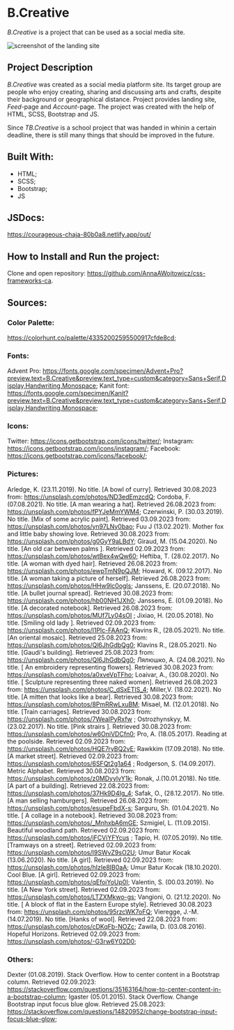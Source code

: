 # B.Creative

_B.Creative_ is a project that can be used as a social media site.

![screenshot of the landing site](pics/b.creative.png)

## Project Description

_B.Creative_ was created as a social media platform site. Its target group are people who enjoy creating, sharing and discussing arts and crafts, despite their background or geographical distance.
Project provides landing site, _Feed_-page and _Account_-page.
The project was created with the help of HTML, SCSS, Bootstrap and JS.

Since _TB.Creative_ is a school project that was handed in whinin a certain deadline, there is still many things that should be improved in the future.

## Built With:

- HTML;
- SCSS;
- Bootstrap;
- JS

## JSDocs:

https://courageous-chaja-80b0a8.netlify.app/out/

## How to Install and Run the project:

Clone and open repository: https://github.com/AnnaAWojtowicz/css-frameworks-ca.

## Sources:

### Color Palette:

https://colorhunt.co/palette/43352002595500917cfde8cd;

### Fonts:

Advent Pro: https://fonts.google.com/specimen/Advent+Pro?preview.text=B.Creative&preview.text_type=custom&category=Sans+Serif,Display,Handwriting,Monospace;
Kanit font: https://fonts.google.com/specimen/Kanit?preview.text=B.Creative&preview.text_type=custom&category=Sans+Serif,Display,Handwriting,Monospace;

### Icons:

Twitter: https://icons.getbootstrap.com/icons/twitter/;
Instagram: https://icons.getbootstrap.com/icons/instagram/;
Facebook: https://icons.getbootstrap.com/icons/facebook/;

### Pictures:

Arledge, K. (23.11.2019). No title. [A bowl of curry]. Retrieved 30.08.2023 from: https://unsplash.com/photos/ND3edEmzcdQ;
Cordoba, F. (07.08.2021). No title. [A man wearing a hat]. Retrieved 26.08.2023 from: https://unsplash.com/photos/fPYJeMmYWM4;
Czerwinski, P. (30.03.2019). No title. [Mix of some acrylic paint]. Retrieved 03.09.2023 from: https://unsplash.com/photos/yn97LNy0bao;
Fuu J (13.02.2021). Mother fox and little baby showing love. Retrieved 30.08.2023 from: https://unsplash.com/photos/g0GyY9aLBdY;
Giraud, M. (15.04.2020). No title. [An old car between palms ]. Retrieved 02.09.2023 from: https://unsplash.com/photos/wtBex4wQw60;
Heftiba, T. (28.02.2017). No title. [A woman with dyed hair]. Retrieved 26.08.2023 from: https://unsplash.com/photos/ewpTmN9pQJM;
Howard, K. (09.12.2017). No title. [A woman taking a picture of herself]. Retrieved 26.08.2023 from: https://unsplash.com/photos/HHw9lc0ogIs;
Janssens, E. (20.07.2018). No title. [A bullet journal spread]. Retrieved 30.08.2023 from: https://unsplash.com/photos/hb00NH1JXh0;
Janssens, E. (01.09.2018). No title. [A decorated notebook]. Retrieved 26.08.2023 from: https://unsplash.com/photos/MUf7Ly04sOI ;
Jixiao, H. (20.05.2018). No title. [Smiling old lady ]. Retrieved 02.09.2023 from: https://unsplash.com/photos/I1Plc-FAAnQ;
Klavins R., (28.05.2021). No title. [An oriental mosaic]. Retrieved 25.08.2023 from: https://unsplash.com/photos/Ql6JhGdbQg0;
Klavins R., (28.05.2021). No title. [Gaudi's building]. Retrieved 25.08.2023 from: https://unsplash.com/photos/Ql6JhGdbQg0;
Лялюшко, A. (24.08.2021). No title. [ An embroidery representing flowers]. Retrieved 30.08.2023 from: https://unsplash.com/photos/a0xveVpTFho;
Loaivar, A., (30.08.2020). No title. [ Sculpture representing three naked women]. Retrieved 26.08.2023 from: https://unsplash.com/photos/C_dSxETlS_4;
Miller,V. (18.02.2021). No title. [A mitten that looks like a bear]. Retrieved 30.08.2023 from: https://unsplash.com/photos/8PmRRwLxuBM;
Misael, M. (12.01.2018). No title. [Train carriages]. Retrieved 30.08.2023 from: https://unsplash.com/photos/7WeaIPyRxfw ;
Ostrozhynskyy, M. (23.02.2017). No title. [Pink strairs ]. Retrieved 30.08.2023 from: https://unsplash.com/photos/w6OniVDCfn0;
Pro, A. (18.05.2017). Reading at the poolside. Retrieved 02.09.2023 from: https://unsplash.com/photos/HQE7ryBQ2vE;
Rawkkim (17.09.2018). No title. [A market street]. Retrieved 02.09.2023 from: https://unsplash.com/photos/6SFQt2g1a64 ;
Rodgerson, S. (14.09.2017). Metric Alphabet. Retrieved 30.08.2023 from: https://unsplash.com/photos/z0MDyylvY1k;
Ronak, J.(10.01.2018). No title. [A part of a building]. Retrieved 22.08.2023 from: https://unsplash.com/photos/37Hk9D4Ig_4;
Safak, O., (28.12.2017). No title. [A man selling hamburgers]. Retrieved 26.08.2023 from: https://unsplash.com/photos/esupeFbdX-s;
Sarguru, Sh. (01.04.2021). No title. [ A collage in a notebook]. Retrieved 30.08.2023 from: https://unsplash.com/photos/_MnhxbA6mGE;
Szmigiel, L. (11.09.2015). Beautiful woodland path. Retrieved 02.09.2023 from: https://unsplash.com/photos/jFCViYFYcus ;
Tapio, H. (07.05.2019). No title. [Tramways on a street]. Retrieved 02.09.2023 from: https://unsplash.com/photos/I9SWvZ9sO2U;
Umur Batur Kocak (13.06.2020). No title. [A girl]. Retrieved 02.09.2023 from: https://unsplash.com/photos/hIzIe8IB0aA;
Umur Batur Kocak (18.10.2020). Cool Blue. [A girl]. Retrieved 02.09.2023 from: https://unsplash.com/photos/qEfoiYoUp0I;
Valentin, S. (00.03.2019). No title. [A New York street]. Retrieved 02.09.2023 from: https://unsplash.com/photos/LTZXMkwo-gs;
Vangioni, O. (21.12.2020). No title. [ A block of flat in the Eastern Europe style]. Retrieved 30.08.2023 from: https://unsplash.com/photos/95rzcWK7oFQ;
Vieregge, J.-M.(14.07.2019). No title. [Hanks of wool]. Retrieved 22.08.2023 from: https://unsplash.com/photos/cDKqFb-NOZc;
Zawila, D. (03.08.2016). Hopeful Horizons. Retrieved 02.09.2023 from: https://unsplash.com/photos/-G3rw6Y02D0;

### Others:

Dexter (01.08.2019). Stack Overflow. How to center content in a Bootstrap column. Retrieved 02.09.2023: https://stackoverflow.com/questions/35163164/how-to-center-content-in-a-bootstrap-column;
Igaster (05.01.2015). Stack Overflow. Change Bootstrap input focus blue glow. Retrieved 25.08.2023: https://stackoverflow.com/questions/14820952/change-bootstrap-input-focus-blue-glow;
